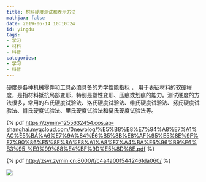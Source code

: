 ```yaml
---
title: 材料硬度测试和表示方法
mathjax: false
date: 2019-06-14 10:10:24
id: yingdu
tags:
- 学习
- 材料
- 科普
categories:
- 学习
- 科普
---
```


硬度是各种机械零件和工具必须具备的力学性能指标 ， 用于表征材料的软硬程度，是指材料抵抗局部变形，特别是塑性变形、压痕或划痕的能力。测试硬度的方法很多，常用的布氏硬度试验法、洛氏硬度试验法、维氏硬度试验法、努氏硬度试验法、肖氏硬度试验法、里氏硬度试验法和莫氏硬度试验法等。

<!---more--->

{% pdf https://zymin-1255632454.cos.ap-shanghai.myqcloud.com/0newblog/%E5%B8%B8%E7%94%A8%E7%A1%AC%E5%BA%A6%E7%9A%84%E6%B5%8B%E8%AF%95%E5%8E%9F%E7%90%86%E5%8F%8A%E8%A1%A8%E7%A4%BA%E6%96%B9%E6%B3%95_%E9%99%88%E4%BF%9D%E5%8D%8E.pdf %}



{% pdf http://zsvr.zymin.cn:8000/f/c4a4a00f544246fda060/ %}

![](https://zymin-1255632454.cos.ap-shanghai.myqcloud.com/0newblog/1ad5ad6eddc451da662dd1b7bffd5266d1163297.jpg)
